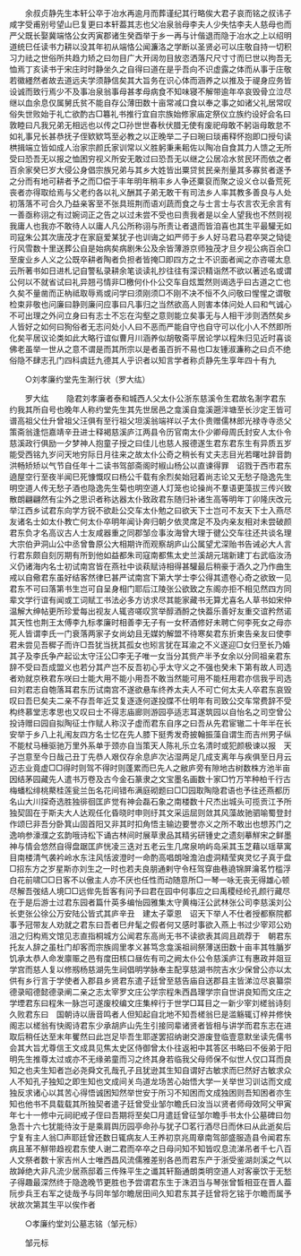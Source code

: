<!-- { "loadSidebar": true } -->
　　余叔贞静先生本轩公卒于冶水再逾月而葬谨纪其行略俟大君子哀而铭之叔讳子咸字受甫别号望山巳复更曰本轩葢其志也父冶泉翁母李夫人少失怙李夫人慈母也而严父既长娶冀端恪公女丙寅郡诸生癸酉举于乡一再与计偕退而隐于冶水之上以绍明道统巳任读书力耕以没其年初从端恪公闻濂洛之学断以圣贤必可以庄敬自持一切积习力祛之世俗所共趋力矫之曰勿目广大开阔勿目放恣洒落尺尺寸寸而巳世以拘吾无恤焉丁亥读书于宋庄时时静坐久之自得曰道在是乎吾向不识虚露之体而从事于庄敬若徽纆然者故去道远夫学须静信矣其大旨务在识心体而涵养之以推及于禔身应务皆设诚而致行焉少不及事冶泉翁事母甚孝母病食不知味寝不解带逾年卒哀毁骨立泣尽继以血余息仅属舅氏贫不能自存公薄田数十亩常减口食以奉之事之如诸父礼居常叹俗失世败始于礼亡欲酌古□篹礼书推行宜自宗族始修家庙定祭仪立族约设好会名曰敦睦曰凡我兄弟无相远也以传之□孙世世春秋伏腊无使有废祀母敢不躬诣母敢怠不如礼事兄长甚恭抚子侄欵欵笃至必教之以正晚举二子曰琬曰琰甫释怀抱即口授句读栱揖端立皆如成人治家宗颜氏家训常以义胜躬秉耒耜佐以陶冶自食其力人馈之无所受曰恐吾无以报之恤困穷视义所安无敢过曰恐吾无以继之公居冾水贫民环而依之者百余家癸巳岁大侵公身倡宗族兄弟与其乡大姓皆出粟贷贫民亲剂量其多寡贫者遂予之分而有地可耕者予之而□偿于丰年明年稍丰乡人争还粟裒而聚之设义仓以备荒死丧者亦得取给焉与父老约各以礼义酬其子弟无敢干有司法乡人率其教多善良与人处初落落不可合久乃益亲客至不张具班荆而语刈蔬而食之与士言士与农言农无余言有一善亟称诩之有过婉词正之告之以过未尝不受也曰责我者是以全人望我也不然则视我庸人也我亦不敢待人以庸人凡公所称诩与所责让者退而皆洎喜也其生平最驩无如司寇朱公其次唐茂才在家庭爱某犹子也训诲之如严师于乡人好马君马君卒哭之恸徒行风雪数十里送葬公自是始病矣病剧朱公及余皆薄游京师独茂才旦夕视公病百余□至废业乡人义之公既卒耕者陶者负担者皆掩□即四方之士不识面者闻之亦咨嗟太息云所著书如日进札记自警私录耕余笔谈读礼抄往往有深识精诣然不欲以著述名或谓公何以不就省试曰礼异翘弓情非□檄何仆仆公交车自炫鬻然则谒选乎曰古道之亡也久矣不量凿而正枘祗取辱焉或问学曰须刚须□不刚不决不恒不久问敬曰惺惺之谓敬检束非敬也问廉曰静则廉问应事曰凡事归之当然欲高人则害本体问处人曰和气诚心不可出理之外问立身曰有志士不忘在沟壑之意则能立矣事无与人相干涉则洒然矣乡人皆好之如何曰狥俗者无志问处小人曰不恶而严能自守也自守可以化小人不然即所化矣平居议论类如此大略行谊似曹月川涵养似胡敬斋平居论学以程朱归见近时喜谈佛老虽举一世从之意不谓是而其所宗以是者虽百折不易也□友锺淑濂称之曰贞不绝俗隐不肆志孔门四科虞廷九德其人乎识者以知言学者称贞静先生享年四十有九 

　　○刘孝廉约堂先生淛行状（罗大纮） 

　　罗大纮 
　　隐君刘孝廉者泰和城西人父太仆公浙东慈溪令生君故名淛字君东约我其所自号也晚年人称约堂先生其先世居邑之龛溪自龛溪遡泮塘至长沙定王皆可谱高祖父仕升曾祖父汪俱有至行祖父坦溪翁端祥以子太仆贵赠儒林郎光禄寺寺丞父策斋翁逢恺嘉靖辛丑进士释褐慈溪庐江两县令历官南太仆少卿母周氏封安人太仆令慈溪政行俱励一夕梦神人抱童子授之曰佳儿也慈人报德遂生君东君东生有异质五岁能受西铭九岁问天地穷际日月往来之故太仆公奇之稍长有丈夫志目光若曙吐辞音韵洪畅矫矫以气节自任年十二读书驾部斋阁时椒山杨公以直谏得罪　诏戮于西市君东遶屋空行至夜半闻巳死慷慨叹曰杨公千载有余烈矣始冠着尚志论又无愁子隐逸先生明空道人传无愁子酒也隐逸先生菊也明空道人灯笼也论操尚不羣语更藻拔三传兴致散朗翩翩然有尘外之思识者称达器太仆致政君东随归补诸生高等明年丁卯隆庆改元举江西乡试君东向学方锐不欲赴公交车太仆勉之曰欲天下士岂可不友天下士入燕尽友诸名士如太仆教亡何太仆卒明年闻讣奔归朝夕依灵席足不及内亲友相对未尝破颜君东负才名高议古人士友咸器重之同郡邹佥事汝海曾大理于徤公交车往还共谈名理大宗伯尹洞山公中丞曾鲁原公大相期许而观察胡庐山公属望尤深贻书告诫必大人言行君东颇自刻厉期有所到他如益都朱司寇南都焦太史兰溪胡元瑞新建丁右武临汝汤义仍诸海内名士初试南宫皆在燕社中谈萟赋诗相得甚驩最后稍豪于酒久之乃作曲生戒以自儆君东虽好结客然律巳甚严试南宫下第大学士李公得其遗卷心奇之欲致一见君东不可曰落第书生岂可自呈身相门耶后江陵张公欲致之东阁亦拒不相见然四方同辈文学行谊有闻或工词赋工书法必多方访求尽其能家藏书无算尤喜名人草书如宋仲温解大绅帖更所珍爱每出视友人辄咨嗟叹赏举醇酒酹之快葢乐善好友重交谊矜然诺其天性也荆王太傅李九标孝廉时相善李无子有一女杯酒修好未聘亡何李死女之母亦死人皆谓李氏一门衰落两家子女尚幼且无媒妁解盟不待寒矣君东折柬告亲友曰使李君未尝见吾穉子而许□吾犹当抚其孤女也矧言犹在耳渝之不义遂迎□女归至长乃婚其子及李氏争产起讼太守汪公□李无子唯一女当分其赀产半予女余以分同祖亲君东辞不受曰吾成盟义也若分其产岂不反吾初心乎太守义之不强也癸未下第有故人司选者劝就京秩君东咲曰士能大用不能小用吾不敢当然能可用不能枉用君亦信我乎司选曰刘君志自匏落耳君东历试南宫不遂欲悬车终养太夫人不可亡何太夫人卒君东哀毁叹曰吾巳矣夫二亲不存吾年近艾复逐逐何遂投牒不仕明年有司致公交车常费辞不受构终慕堂志孝思也又叹曰士不得志庙廊则游园亭适志耳遂筑园以自怡名之司空曾公投诗赠曰园自拟陶征士作赋人称汉子虚而君东自序之曰吾从先君宦辙二十年半在长安举于乡八上礼闱友四方名士忆在先人膝下挺秀发奇披翰振藻自谓生而吉州男子纵不能杖马棰驱驰万里外系单于颈亦自当策天人陈礼乐立名清时或犯颜极谏以报　天子岂意至今日哉己丑丁先恭人艰仅存余息庐次沾湿两足几成支离年与疾俱至日月云迈志业竟虚□□得时则驾不得时则蓬累而巳先人之敝庐旁有隙地古树数株方池半亩因结茅园藏先人遣书万卷及古今金石篆隶之文宝墨名画数十家□竹万竿种柏千行古梅蟠松绯桃藂桂莲瓮兰缶名花间错布满庭砌题曰□□园取陶隐君语也予往还燕都历名山大川探奇选胜独徘徊匡庐觉有神会磊石象之南楼数十尺杰出城头可揽贡江予所独契固在于斯夫大人达观任化昏晓时申则纡其文采运屈则敛其风藻故驰驷喻蜀登封作颂巳非吾分卧箕山固首阳又非其时扣角悟主输边要誉亦义之所不敢出也想苏门之逸响参濠濮之玄韵哦诗松下诵古林间时展草隶品其精劣研锺史之遗刻摹觧宋之鲜墨神与情会悠然自得盘踞匡庐恍凌三迭对五老云生几席泉响屿岛采其玉芝藉以瑶草寓目南楼清气袭衿岭水东注风恬波澄时一命酌高唱朗唫澹泊虚洞精莹爽灵忆子真于盘□招东方之岁星斯亦刘生之一时也若夫良朋通剌守令枉驾穿曲巷遶锦屏瀹茗竹槛浮白花前啸□□日客不以傲主人亦不厌也任性而动随意所□一琴一咏无丧无得雄心顿尽解吾弢结人境□□远侔先哲客有问予曰君在园中何事应之曰禹稷经纶孔颜行藏尽在于是后游士过君东园者篇什英多编怡园雅集太守黄梅汪公武林张公司李慈溪刘公长吏张公徐公万安陆公皆式其庐辛丑　建太子覃恩　诏天下举人不仕者授都察院都事予冠带友人劝就之君东曰吾者巳弁髦之假者何又感时事欲入燕上书过少宰邓公劝沮之归构焉文馆见志直指桐城方公闻君东高尚无书不读欲表其闾且疏荐于　朝君东托友人辞之虽杜门却客而宗族闾里孝义甚笃念龛溪祖祠祭薄送田数十亩丰其牲腯岁饥承太恭人命发廪赈之邑有度田核口昼佐有司之阙太仆公令慈溪庐江有惠政并爼豆学宫而慈人复以修剏杨慈湖先生祠倡明学脉奉主配享慈湖书院吉水少保曾公亦以太供有乡行言于学使者入郡县乡贤君东遣子廷曾至慈告庙自送郡县主皆涕泣尽哀纂崇德录昭德懿德录阐二亲之志太宰罗文庄公学宗程朱西昌理学宗自世讲良知而文庄之学堙君东曰程朱一脉岂可遂废校编文庄集梓行于世学□耳目之一新少宰刘槎翁诗刻久败君东曰　国朝诗以唐音鸣者人但知起自北地不知吾槎翁巳是滥觞辄订梓并修快阁志以槎翁有快阁诗君东少承胡庐山先生引接同辈诸贤者皆相与讲学而君东志在进取后稍任达至末年矍然曰此岂足毕吾生耶遂罢招纳谢交游废登临壹意默坐读先儒书会其大旨尤尊信王文成具见焦太史区侍御曾太仆往返衵中其答区书略曰不佞弟于阳明先生推尊太过或亦不无缘弟童而习之终其身若临我父母师保不似世人仅口耳而良知之也夫生知者岂必尧舜文孔哉孔子且犹逊其生知自谓好古敏求而巳然好古敏求众人不知孔子独知之即生知也文成间关鸟道龙场苦心始悟大学一关举世习训诂而文成独反求诸心以其苦心得悟诚困知然举世安于所习不知困而文成独困则吾知困者亦生知也他书不具载载其所独契者遣子廷曾受业邹尔瞻氏曰汝当以贤者师母效阿父甲寅年七十一修中元祠祀戒子侄曰吾期将至矣□月遣廷曾征邹尔瞻手书太仆公墓碑曰勿急吾十六七犹能待汝于是乘肩舆历园亭命孙与犹子□茗行酒尽日而休曰从此逝矣后宁复有主人翁□声耶廷曾还数日辄病友人王养初京兆周章南驾部盛服造县令闻君东病且革不觧带趋视君东使人谢二君而卒卒之日母问知不知皆叹息流涕吊者千七八百人文祭者数十家吉州人士唯西昌风流儒雅差别各邑而君东产于浙受鉴湖剡溪之气以故踔绝大非凡流少居燕邸着三传殊平生之谶其轩豁通朗类明空道人对客豪饮于无愁子得趣最深然终于隐逸晚节更胜也予尝谓君东生于洙泗当与琴张曾晳相亚在晋人葢阮步兵王右军之徒哉予与同年邹尔瞻居田间久知君东其子廷曾将乞铭于尔瞻而属予状故次第其生平以俟作者 

　　○孝廉约堂刘公墓志铭（邹元标） 

　　邹元标 

